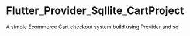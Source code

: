 # Flutter_Provider_Sqllite_CartProject
A simple Ecommerce Cart checkout system build using Provider and sql
